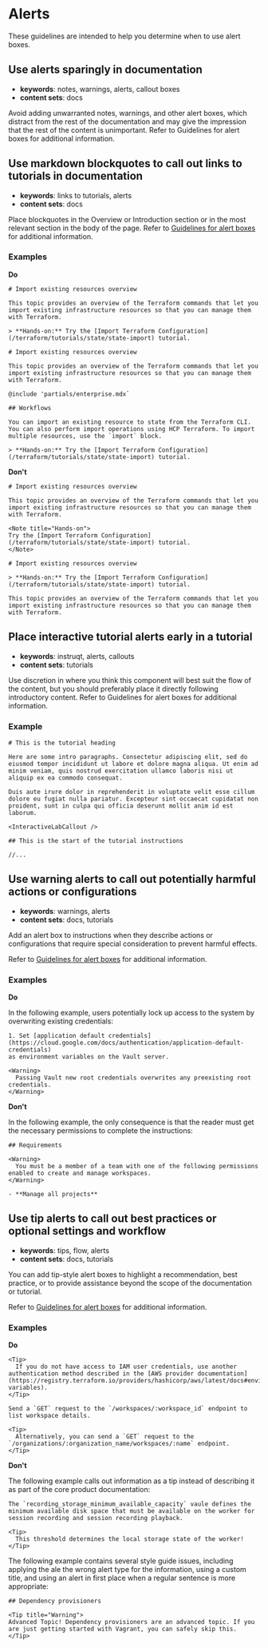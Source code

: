 # Alerts

These guidelines are intended to help you determine when to use alert boxes.

## Use alerts sparingly in documentation

- **keywords**: notes, warnings, alerts, callout boxes
- **content sets**: docs

Avoid adding unwarranted notes, warnings, and other alert boxes, which distract from the rest of the documentation and may give the impression that the rest of the content is unimportant. Refer to Guidelines for alert boxes for additional information.

## Use markdown blockquotes to call out links to tutorials in documentation 

- **keywords**: links to tutorials, alerts
- **content sets**: docs

Place blockquotes in the Overview or Introduction section or in the most relevant section in the body of the page. Refer to [Guidelines for alert boxes](../appendix#guidelines-for-alerts-boxes) for additional information.

### Examples

**Do**

```
# Import existing resources overview

This topic provides an overview of the Terraform commands that let you import existing infrastructure resources so that you can manage them with Terraform. 

> **Hands-on:** Try the [Import Terraform Configuration](/terraform/tutorials/state/state-import) tutorial.
```

```
# Import existing resources overview

This topic provides an overview of the Terraform commands that let you import existing infrastructure resources so that you can manage them with Terraform. 

@include 'partials/enterprise.mdx`

## Workflows

You can import an existing resource to state from the Terraform CLI. You can also perform import operations using HCP Terraform. To import multiple resources, use the `import` block.  

> **Hands-on:** Try the [Import Terraform Configuration](/terraform/tutorials/state/state-import) tutorial.
```

**Don't**

```
# Import existing resources overview

This topic provides an overview of the Terraform commands that let you import existing infrastructure resources so that you can manage them with Terraform. 

<Note title="Hands-on">
Try the [Import Terraform Configuration](/terraform/tutorials/state/state-import) tutorial.
</Note>
```

```
# Import existing resources overview

> **Hands-on:** Try the [Import Terraform Configuration](/terraform/tutorials/state/state-import) tutorial.

This topic provides an overview of the Terraform commands that let you import existing infrastructure resources so that you can manage them with Terraform. 
```

## Place interactive tutorial alerts early in a tutorial 

- **keywords**: instruqt, alerts, callouts
- **content sets**: tutorials

Use discretion in where you think this component will best suit the flow of the content, but you should preferably place it directly following introductory content. Refer to Guidelines for alert boxes for additional information.

### Example

```
# This is the tutorial heading

Here are some intro paragraphs. Consectetur adipiscing elit, sed do eiusmod tempor incididunt ut labore et dolore magna aliqua. Ut enim ad minim veniam, quis nostrud exercitation ullamco laboris nisi ut aliquip ex ea commodo consequat.

Duis aute irure dolor in reprehenderit in voluptate velit esse cillum dolore eu fugiat nulla pariatur. Excepteur sint occaecat cupidatat non proident, sunt in culpa qui officia deserunt mollit anim id est laborum.

<InteractiveLabCallout />

## This is the start of the tutorial instructions

//...
```

## Use warning alerts to call out potentially harmful actions or configurations 

- **keywords**: warnings, alerts 
- **content sets**: docs, tutorials

Add an alert box to instructions when they describe actions or configurations that require special consideration to prevent harmful effects. 

Refer to [Guidelines for alert boxes](../appendix#guidelines-for-alerts-boxes) for additional information.

### Examples

**Do**

In the following example, users potentially lock up access to the system by overwriting existing credentials:

```
1. Set [application default credentials](https://cloud.google.com/docs/authentication/application-default-credentials)
as environment variables on the Vault server.

<Warning>
  Passing Vault new root credentials overwrites any preexisting root credentials.
</Warning>
```

**Don't**

In the following example, the only consequence is that the reader must get the necessary permissions to complete the instructions:

```
## Requirements

<Warning>
  You must be a member of a team with one of the following permissions enabled to create and manage workspaces.
</Warning>

- **Manage all projects**
```

## Use tip alerts to call out best practices or optional settings and workflow

- **keywords**: tips, flow, alerts 
- **content sets**: docs, tutorials

You can add tip-style alert boxes to highlight a recommendation, best practice, or to provide assistance beyond the scope of the documentation or tutorial. 

Refer to [Guidelines for alert boxes](../appendix#guidelines-for-alerts-boxes) for additional information.

### Examples

**Do**

```
<Tip>
  If you do not have access to IAM user credentials, use another authentication method described in the [AWS provider documentation](https://registry.terraform.io/providers/hashicorp/aws/latest/docs#environment-variables).
</Tip>
```

```
Send a `GET` request to the `/workspaces/:workspace_id` endpoint to list workspace details.

<Tip>
  Alternatively, you can send a `GET` request to the `/organizations/:organization_name/workspaces/:name` endpoint.
</Tip>
```

**Don't**

The following example calls out information as a tip instead of describing it as part of the core product documentation:

```
The `recording_storage_minimum_available_capacity` vaule defines the minimum available disk space that must be available on the worker for session recording and session recording playback. 

<Tip>
  This threshold determines the local storage state of the worker!
</Tip>
```

The following example contains several style guide issues, including applying the ale the wrong alert type for the information, using a custom title, and using an alert in first place when a regular sentence is more appropriate:

```
## Dependency provisioners

<Tip title="Warning">
Advanced Topic! Dependency provisioners are an advanced topic. If you are just getting started with Vagrant, you can safely skip this.
</Tip>
```

